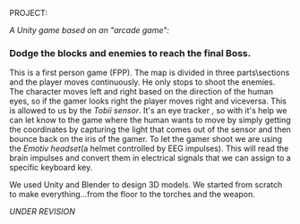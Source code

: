 PROJECT:

*A Unity game based on an "arcade game":*
### Dodge the blocks and enemies to reach the final Boss.

This is a first person game (FPP). 
The map is divided in three parts\sections and the player moves continuously. He only stops to shoot the enemies. 
The character moves left and right based on the direction of the human eyes, so if the gamer looks right the player moves right and viceversa.
This is allowed to us by the *_Tobii sensor_*. It's an eye tracker , so with it's help we can let know to the game where the human wants to move by simply getting the coordinates by capturing the light that comes out of the sensor and then bounce back on the iris of the gamer. 
To let the gamer shoot we are using the *_Emotiv headset_*(a helmet controlled by EEG impulses). This will read the brain impulses and convert them in electrical signals that we can assign to a specific keyboard key. 





We used Unity and Blender to design 3D models. We started from scratch to make everything...from the floor to the torches and the weapon. 


_UNDER REVISION_
